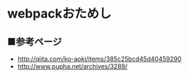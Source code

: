 # webpackおためし

## ■参考ページ
* http://qiita.com/ko-aoki/items/385c25bcd45d40459290
* http://www.pupha.net/archives/3289/

